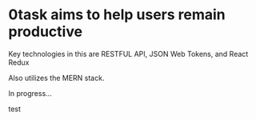 # 0task aims to help users remain productive

Key technologies in this are RESTFUL API, JSON Web Tokens, and React Redux

Also utilizes the MERN stack.

In progress...

test
